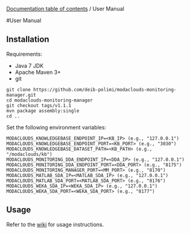 [Documentation table of contents](TOC.md) / User Manual

#User Manual

## Installation

Requirements:
* Java 7 JDK
* Apache Maven 3+
* git

```
git clone https://github.com/deib-polimi/modaclouds-monitoring-manager.git
cd modaclouds-monitoring-manager
git checkout tags/v1.1.1
mvn package assembly:single
cd ..
```

Set the following environment variables:

```
MODACLOUDS_KNOWLEDGEBASE_ENDPOINT_IP=<KB_IP> (e.g., "127.0.0.1")
MODACLOUDS_KNOWLEDGEBASE_ENDPOINT_PORT=<KB_PORT> (e.g., "3030")
MODACLOUDS_KNOWLEDGEBASE_DATASET_PATH=<KB_PATH> (e.g., "/modaclouds/kb")
MODACLOUDS_MONITORING_DDA_ENDPOINT_IP=<DDA_IP> (e.g., "127.0.0.1")
MODACLOUDS_MONITORING_DDA_ENDPOINT_PORT=<DDA_PORT> (e.g., "8175")
MODACLOUDS_MONITORING_MANAGER_PORT=<MM_PORT> (e.g., "8170")
MODACLOUDS_MATLAB_SDA_IP=<MATLAB_SDA_IP> (e.g., "127.0.0.1")
MODACLOUDS_MATLAB_SDA_PORT=<MATLAB_SDA_PORT> (e.g., "8176")
MODACLOUDS_WEKA_SDA_IP=<WEKA_SDA_IP> (e.g., "127.0.0.1")
MODACLOUDS_WEKA_SDA_PORT=<WEKA_SDA_PORT> (e.g., "8177")
```



## Usage

Refer to the [wiki](https://github.com/deib-polimi/modaclouds-monitoring-manager/wiki) for usage instructions.

